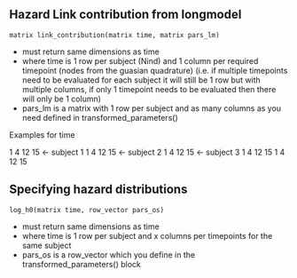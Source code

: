 





## Hazard Link contribution from longmodel

```
matrix link_contribution(matrix time, matrix pars_lm)
```

- must return same dimensions as time
- where time is 1 row per subject (Nind) and 1 column per required timepoint (nodes from the guasian quadrature) (i.e. if multiple timepoints need to be evaluated for each subject it will still be 1 row but with multiple columns, if only 1 timepoint needs to be evaluated then there will only be 1 column)
- pars_lm is a matrix with 1 row per subject and as many columns as you need defined in transformed_parameters()


Examples for time

1   4  12  15    <-  subject 1
1   4  12  15    <-  subject 2
1   4  12  15    <-  subject 3
1   4  12  15
1   4  12  15


## Specifying hazard distributions

```
log_h0(matrix time, row_vector pars_os)
```

- must return same dimensions as time
- where time is 1 row per subject and x columns per timepoints for the same subject
- pars_os is a row_vector which you define in the transformed_parameters() block














